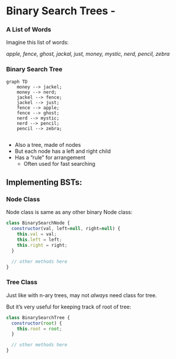 # Binary Search Trees -

### A List of Words

Imagine this list of words:

*apple, fence, ghost, jackal, just, money, mystic, nerd, pencil, zebra*

### Binary Search Tree

```mermaid
graph TD
	money --> jackel;
	money --> nerd;
	jackel --> fence;
	jackel --> just;
	fence --> apple;
	fence --> ghost;
	nerd --> mystic;
	nerd --> pencil;
	pencil --> zebra;
	
```

- Also a tree, made of nodes
- But each node has a left and right child
- Has a “rule” for arrangement
    - Often used for fast searching

## Implementing BSTs:

### Node Class
Node class is same as any other binary Node class:

```jsx
class BinarySearchNode {
  constructor(val, left=null, right=null) {
    this.val = val;
    this.left = left;
    this.right = right;
  }

  // other methods here
}
```

### Tree Class
Just like with n-ary trees, may not *always* need class for tree.

But it’s very useful for keeping track of root of tree:

```jsx
class BinarySearchTree {
  constructor(root) {
    this.root = root;
  }

  // other methods here
}
```
